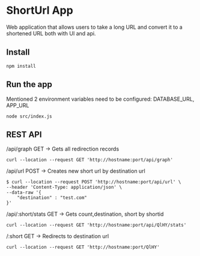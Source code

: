 # ShortUrl App

Web application that allows users to take a long URL and convert it to a shortened URL both with UI and api.


## Install

    npm install

## Run the app
Mentioned 2 environment variables need to be configured: DATABASE_URL, APP_URL

    node src/index.js


## REST API

/api/graph GET -> Gets all redirection records
```shell
curl --location --request GET 'http://hostname:port/api/graph'
```


/api/url POST -> Creates new short url by destination url

```shell
$ curl --location --request POST 'http://hostname:port/api/url' \
--header 'Content-Type: application/json' \
--data-raw '{
    "destination" : "test.com"
}'
```

/api/:short/stats GET -> Gets count,destination, short by shortid

```shell
curl --location --request GET 'http://hostname:port/api/QlHY/stats'

```
/:short GET -> Redirects to destination url 

```shell
curl --location --request GET 'http://hostname:port/QlHY'

```


